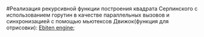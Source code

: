 #Реализация рекурсивной функции построения квадрата Серпинского с использованием горутин в качестве параллельных вызовов и синхронизацией с помощью мьютексов
Движок(функция для отрисовки): [Ebiten engine](https://github.com/hajimehoshi/ebiten);
